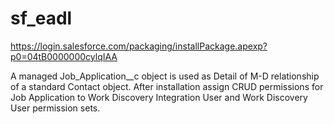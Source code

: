 # sf_eadl

https://login.salesforce.com/packaging/installPackage.apexp?p0=04tB0000000cylqIAA

A managed Job_Application__c object is used as Detail of M-D relationship of a standard Contact object.
After installation assign CRUD permissions for Job Application to Work Discovery Integration User and Work Discovery User permission sets.